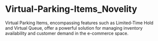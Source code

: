 # Virtual-Parking-Items_Novelity
Virtual Parking Items, encompassing features such as Limited-Time Hold and Virtual Queue, offer a powerful solution for managing inventory availability and customer demand in the e-commerce space. 
